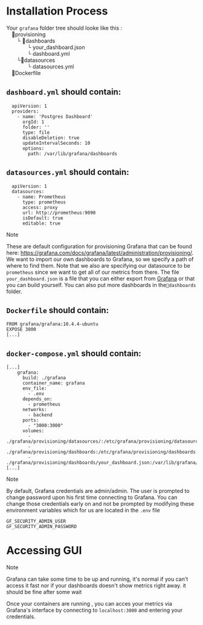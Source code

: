 # Installation Process

Your ```grafana``` folder tree should looke like this : <br/>
       📂provisioning<br/>
        └ 📂dashboards<br/>
    └ your_dashboard.json<br/>
    └ dashboard.yml<br/>
        └📂datasources<br/>
    └ datasources.yml<br/>
       🐋Dockerfile
## ```dashboard.yml``` should contain:
      apiVersion: 1
      providers:
        - name: 'Postgres Dashboard'
          orgId: 1
          folder: ''
          type: file
          disableDeletion: true
          updateIntervalSeconds: 10
          options:
            path: /var/lib/grafana/dashboards
## ```datasources.yml``` should contain:
      apiVersion: 1
      datasources:
        - name: Prometheus
          type: prometheus
          access: proxy
          url: http://prometheus:9090
          isDefault: true
          editable: true
>[!NOTE]
 >These are default configuration for provisioning Grafana that can be found here: https://grafana.com/docs/grafana/latest/administration/provisioning/.
 >We want to import our own dashboards to Grafana, so we specify a path of where to find them. Note that we also are specifying our datasource to be ```prometheus``` since we want to get all of our metrics from there.
 >The file ```your_dashboard.json``` is a file that you can either export from [Grafana](https://grafana.com/grafana/dashboards/) or that you can build yourself. You can also put more dashboards in the```📂dashboards``` folder.

## ```Dockerfile``` should contain:
    FROM grafana/grafana:10.4.4-ubuntu
    EXPOSE 3000
    [...]

## ```docker-compose.yml``` should contain:
    [...]
        grafana:
          build: ./grafana
          container_name: grafana
          env_file:
            - .env
          depends_on:
            - prometheus
          networks:
            - backend
          ports:
            - "3000:3000"
          volumes:
            - ./grafana/provisioning/datasources/:/etc/grafana/provisioning/datasources
            - ./grafana/provisioning/dashboards:/etc/grafana/provisioning/dashboards
            - ./grafana/provisioning/dashboards/your_dashboard.json:/var/lib/grafana/dashboards/your_dashboard.json
    [...]

>[!NOTE]
 >By default, Grafana credentials are admin/admin. 
The user is prompted to change password upon his first time connecting to Grafana.
You can change those credentials early on and not be prompted by modifying these environment variables which for us are located in the ```.env``` file <br/>

    GF_SECURITY_ADMIN_USER
    GF_SECURITY_ADMIN_PASSWORD

# Accessing GUI

>[!NOTE]
 >Grafana can take some time to be up and running, it's normal if you can't access it fast nor if your dashboards doesn't show metrics right away. it should be fine after some wait<br/>

Once your containers are running , you can acces your metrics via Grafana's interface by connecting to ```localhost:3000``` and entering your credentials.
